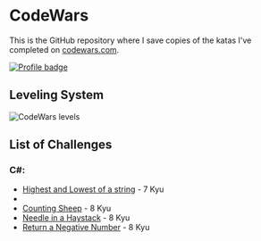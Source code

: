# CodeWars

This is the GitHub repository where I save copies of the katas I've completed on
[codewars.com](https://www.codewars.com/).

[![Profile badge](https://www.codewars.com/users/Lumi-sg/badges/large)](https://www.codewars.com/users/Lumi-sg)


## Leveling System

![CodeWars levels](https://i.imgur.com/Vm77XMv.png)

## List of Challenges

### C#:
* [Highest and Lowest of a string](https://github.com/Lumi-sg/CodeWars/blob/main/C%23/7%20Kyu/HighestandLowest.cs) - 7 Kyu
* 
* [Counting Sheep](https://github.com/Lumi-sg/CodeWars/blob/main/C%23/8%20Kyu/CountingSheep.cs) - 8 Kyu
* [Needle in a Haystack](https://github.com/Lumi-sg/CodeWars/blob/main/C%23/8%20Kyu/NeedleHaystack.cs) - 8 Kyu
* [Return a Negative Number](https://github.com/Lumi-sg/CodeWars/blob/main/C%23/8%20Kyu/ReturnNegative.cs) - 8 Kyu
